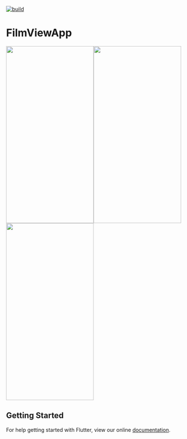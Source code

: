 [![build](https://github.com/felangel/bloc/workflows/build/badge.svg)](https://github.com/felangel/bloc/actions)

# FilmViewApp
<img src="https://media.giphy.com/media/f8VEzJTTDYI4T4ckrP/giphy.gif" width="238" height="480"><img src="https://media.giphy.com/media/ZdfmQfjMyNzaequkjj/giphy.gif" width="238" height="480"><img src="https://media.giphy.com/media/SRkZxmJ0PfY6WLUD5J/giphy.gif" width="238" height="480">


## Getting Started

For help getting started with Flutter, view our online
[documentation](https://flutter.dev/).
